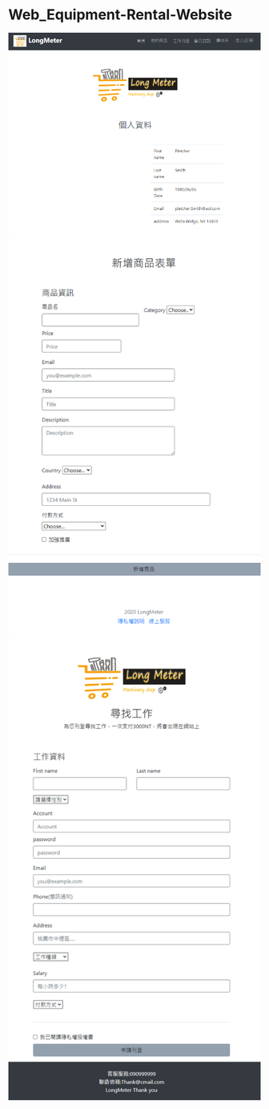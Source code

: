 # Web_Equipment-Rental-Website
![image](https://github.com/jim96388/Web_Equipment-Rental-Website/blob/master/screenshot3.png)
![image](https://github.com/jim96388/Web_Equipment-Rental-Website/blob/master/screenshot2.png)
![image](https://github.com/jim96388/Web_Equipment-Rental-Website/blob/master/screenshot1.png)